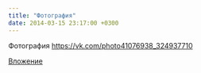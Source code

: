 ```yaml
---
title: "Фотография"
date: 2014-03-15 23:17:00 +0300
---
```


Фотография
https://vk.com/photo41076938_324937710

[Вложение](https://vk.com/photo41076938_324937710)
